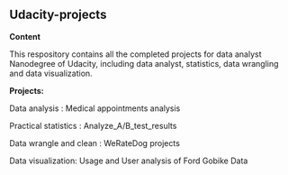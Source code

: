 ## Udacity-projects
**Content** <br>

This respository contains all the completed projects for data analyst Nanodegree of Udacity, including data analyst, statistics, data wrangling and data visualization.

**Projects:**

Data analysis : Medical appointments analysis

Practical statistics : Analyze_A/B_test_results 

Data wrangle and clean : WeRateDog projects

Data visualization: Usage and User analysis of Ford Gobike Data
